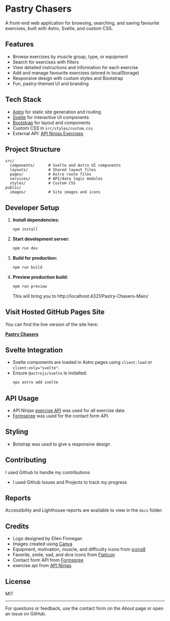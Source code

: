 # Pastry Chasers

A front-end web application for browsing, searching, and saving favourite exercises, built with Astro, Svelte, and custom CSS.

## Features

- Browse exercises by muscle group, type, or equipment
- Search for exercises with filters
- View detailed instructions and information for each exercise
- Add and manage favourite exercises (stored in localStorage)
- Responsive design with custom styles and Bootstrap
- Fun, pastry-themed UI and branding

## Tech Stack

- [Astro](https://astro.build/) for static site generation and routing
- [Svelte](https://svelte.dev/) for interactive UI components
- [Bootstrap](https://getbootstrap.com/) for layout and components
- Custom CSS in `src/styles/custom.css`
- External API: [API Ninjas Exercises](https://api-ninjas.com/api/exercises)

## Project Structure

```
src/
  components/      # Svelte and Astro UI components
  layouts/         # Shared layout files
  pages/           # Astro route files
  services/        # API/data logic modules
  styles/          # Custom CSS
public/
  images/          # Site images and icons
```

## Developer Setup

1. **Install dependencies:**
   ```bash
   npm install
   ```
2. **Start development server:**
   ```bash
   npm run dev
   ```
3. **Build for production:**
   ```bash
   npm run build
   ```
4. **Preview production build:**

   ```bash
   npm run preview
   ```

   This will bring you to http://localhost:4321/Pastry-Chasers-Main/

## Visit Hosted GitHub Pages Site

You can find the live version of the site here:

[**Pastry Chasers**](https://ellen-m-finnegan.github.io/Pastry-Chasers-Main/)

## Svelte Integration

- Svelte components are loaded in Astro pages using `client:load` or `client:only="svelte"`.
- Ensure `@astrojs/svelte` is installed:
  ```bash
  npx astro add svelte
  ```

## API Usage

- API Ninjas [exercise API](https://www.api-ninjas.com/api/exercises) was used for all exercise data
- [Formspree](https://formspree.io/) was used for the contact form API.

## Styling

- Botstrap was used to give a responsive design

## Contributing

I used Github to handle my contributions

- I used Github Issues and Projects to track my progress

## Reports

Accessibility and Lighthouse reports are available to view in the `docs` folder.

## Credits

- Logo designed by Ellen Finnegan
- Images created using [Canva](https://www.canva.com)
- Equipment, motivation, muscle, and difficulty icons from [icons8](https://icons8.com/icons)
- Favorite, smile, sad, and dice icons from [Flaticon](https://www.flaticon.com)
- Contact form API from [Formspree](https://formspree.io)
- exercise api from [API Ninjas](https://www.api-ninjas.com/api/exercises)

## License

MIT

---

For questions or feedback, use the contact form on the About page or open an issue on GitHub.
